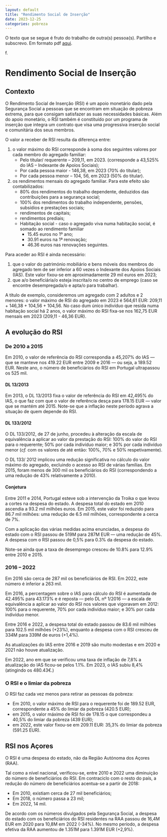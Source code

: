 ```yaml
---
layout: default
title: "Rendimento Social de Inserção"
date: 2023-12-25
categories: pobreza
---
```

O texto que se segue é fruto do trabalho de outra(s) pessoa(s). Partilho e subscrevo. Em formato pdf [aqui](/assets/pdf/rsi.pdf).

f.

# Rendimento Social de Inserção

## Contexto

O Rendimento Social de Inserção (RSI) é um apoio monetário dado pela Segurança Social a pessoas que se encontram em situação de pobreza extrema, para que consigam satisfazer as suas necessidades básicas.
Além do apoio monetário, o RSI também é constituído por um programa de inserção que integra um contrato que visa uma progressiva inserção social e comunitária dos seus membros.

O valor a receber de RSI resulta da diferença entre:

1. o valor máximo do RSI corresponde à soma dos seguintes valores por cada membro do agregado familiar:
    - Pelo titular/ requerente – 209,11, em 2023. (corresponde a 43,525% do IAS – Indexante de Apoios Sociais);
    - Por cada pessoa maior - 146,38, em 2023 (70% do titular);
    - Por cada pessoa menor – 104, 56, em 2023 (50% do titular).
2. os rendimentos mensais do agregado familiar. Para este efeito são contabilizados:
    - 80% dos rendimentos do trabalho dependente, deduzidos das contribuições para a segurança social;
    - 100% dos rendimentos do trabalho independente, pensões, subsídios e prestações sociais;
    - rendimentos de capitais;
    - rendimentos prediais;
    - Habitação social - caso o agregado viva numa habitação social, é somado ao rendimento familiar 
        - 15.45 euros no 1º ano;
        - 30.91 euros na 1ª renovação;
        - 46.36 euros nas renovações seguintes.

Para aceder ao RSI é ainda necessário:

1. que o valor do património mobiliário e bens móveis dos membros do agregado tem de ser inferior a 60 vezes o Indexante dos Apoios Sociais (IAS). Este valor fixou-se em aproximadamente 29 mil euros em 2023;
2. que a/o beneficiária/o esteja inscrita/o no centro de emprego (caso se encontre desempregada/o e apta/o para trabalhar).

A título de exemplo, consideremos um agregado com 2 adultos e 2 menores: o valor máximo de RSI do agregado em 2023 é 564,61 EUR: 209,11 + 146,38 + 104,56 + 104,56.
No caso dum único indivíduo que resida numa habitação social há 2 anos, o valor máximo do RSI fixa-se nos 162,75 EUR mensais em 2023 (209,11 - 46,36 EUR).

## A evolução do RSI

### De 2010 a 2015

Em 2010, o valor de referência do RSI correspondia a 45,207% do IAS — que se manteve nos 419.22 EUR entre 2009 e 2016 — ou seja, a 189.52 EUR. Neste ano, o número de beneficiários do RSI em Portugal ultrapassou os 525 mil.

#### DL 13/2013

Em 2013, o DL 13/2013 fixa o valor de referência do RSI em 42,495% do IAS, o que faz com que o valor de referência desça para 178.15 EUR — valor que se mantém até 2015. Note-se que a inflação neste período agrava a situação de quem depende do RSI.

#### DL 133/2012

O DL 133/2012, de 27 de junho, procedeu à alteração da escala de equivalência a aplicar ao valor da prestação do RSI: 100% do valor do RSI para o requerente; 50% por cada indivíduo maior; e 30% por cada indivíduo menor (_cf._ com os valores de até então: 100%, 70% e 50% respetivamente).

O DL 133/ 2012 implicou uma redução significativa no cálculo do valor máximo do agregado, excluindo o acesso ao RSI de várias famílias. Em 2015, foram menos de 300 mil os beneficiários do RSI (correspondendo a uma redução de 43% relativamente a 2010).

#### Conjetura

Entre 2011 e 2014, Portugal esteve sob a intervenção da Troika o que levou a cortes na despesa do estado. A despesa total do estado em 2010 ascendia a 93.2 mil milhões euros. Em 2015, este valor foi reduzido para 86.7 mil milhões: uma redução de 6.5 mil milhões, correspondente a cerca de 7%.

Com a aplicação das várias medidas acima enunciadas, a despesa do estado com o RSI passou de 519M para 287M EUR — uma redução de 45%. A despesa com o RSI passou de 0,5% para 0.3% da despesa do estado.

Note-se ainda que a taxa de desemprego cresceu de 10.8% para 12.9% entre 2010 e 2015.

### 2016 – 2022

Em 2016 são cerca de 287 mil os beneficiários de RSI. Em 2022, este número é inferior a 263 mil.

Em 2016, a percentagem sobre o IAS para cálculo do RSI é aumentada de 42.495% para 43.173% e é reposta — pelo DL nº 1/2016 — a escala de equivalência a aplicar ao valor do RSI nos valores que vigoravam em 2012: 100% para o requerente, 70% por cada indivíduo maior; e 30% por cada indivíduo menor.

Entre 2016 e 2022, a despesa total do estado passou de 83.6 mil milhões para 102.5 mil milhões (+23%), enquanto a despesa com o RSI cresceu de 334M para 339M de euros (+1,4%).

As atualizações do IAS entre 2016 e 2019 são muito modestas e em 2020 e 2021 não houve atualização.

Em 2022, ano em que se verificou uma taxa de inflação de 7,8% a atualização do IAS ficou-se pelos 1.1%. Em 2023, o IAS subiu 8,4% (atingindo os 480.43€.)


### O RSI e o limiar da pobreza

O RSI faz cada vez menos para retirar as pessoas da pobreza:

- Em 2010, o valor máximo de RSI para o requerente foi de 189.52 EUR, correspondente a 45% do limiar da pobreza (420.5 EUR);
- em 2015, o valor máximo de RSI foi de 178.15 o que correspondeu a 40,5% do limiar da pobreza (439 EUR);
- em 2022, este valor fixou-se em 209.11 EUR: 35,3% do limiar da pobreza (591.25 EUR).

## RSI nos Açores

O RSI é uma despesa do estado, não da  Região Autónoma dos Açores (RAA).

Tal como a nível nacional, verificou-se, entre 2010 e 2022 uma diminuição do número de beneficiários do RSI. Em contraciclo com o resto do país, a redução do número de beneficiários acentua-se a partir de 2018:

- Em 2010, existiam cerca de 27 mil beneficiários;
- Em 2018, o número passa a 23 mil;
- Em 2022, 14 mil.

De acordo com os números divulgados pela Segurança Social, a despesa do estado com os beneficiários do RSI residentes na RAA passou de 16,4M EUR em 2020 para 10,8M em 2022 (-34%). No mesmo período, a despesa efetiva da RAA aumentou de 1.351M para 1.391M EUR (+2,9%).